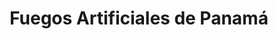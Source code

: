 ---
title: "Fuegos Artificiales de Panamá"
url: /penonome/fuegos-artificiales-de-panama/
shop: Pyrotechnik
---